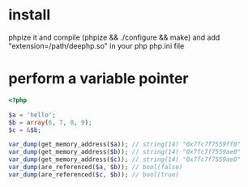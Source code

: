 install
=======
phpize it and compile (phpize && ./configure && make) and add "extension=/path/deephp.so" in your php php.ini file

perform a variable pointer
==========================
```php
<?php

$a = 'hello';
$b = array(6, 7, 8, 9);
$c = &$b;

var_dump(get_memory_address($a)); // string(14) "0x7fc7f7559ff8"
var_dump(get_memory_address($b)); // string(14) "0x7fc7f7559ae0"
var_dump(get_memory_address($c)); // string(14) "0x7fc7f7559ae0"
var_dump(are_referenced($a, $b)); // bool(false)
var_dump(are_referenced($c, $b)); // bool(true)
```
